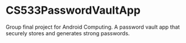 # CS533PasswordVaultApp
Group final project for Android Computing. A password vault app that securely stores and generates strong passwords.
